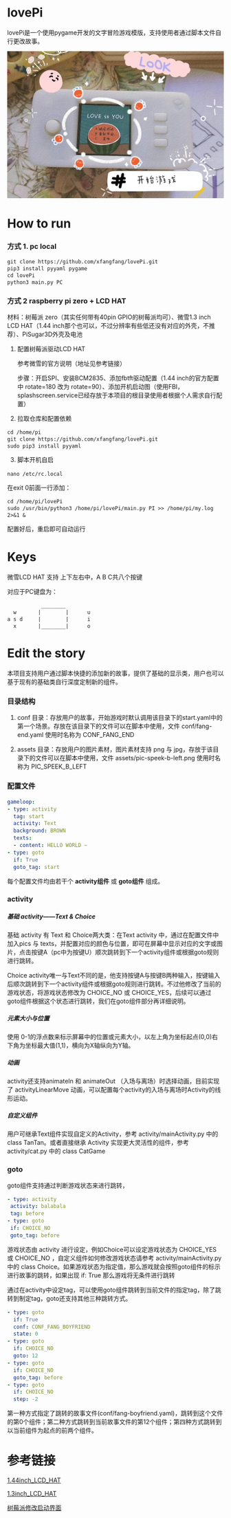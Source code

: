 # lovePi

lovePi是一个使用pygame开发的文字冒险游戏模版，支持使用者通过脚本文件自行更改故事。



![demo](assets/demo.jpeg)


# How to run

### 方式 1. pc local

```
git clone https://github.com/xfangfang/lovePi.git
pip3 install pyyaml pygame
cd lovePi
python3 main.py PC
```

### 方式 2 raspberry pi zero + LCD HAT

材料：树莓派 zero（其实任何带有40pin GPIO的树莓派均可）、微雪1.3 inch LCD HAT（1.44 inch那个也可以，不过分辨率有些低还没有对应的外壳，不推荐）、PiSugar3D外壳及电池

1. 配置树莓派驱动LCD HAT

   参考微雪的官方说明（地址见参考链接）

   步骤：开启SPI、安装BCM2835、添加fbtft驱动配置（1.44 inch的官方配置中 rotate=180 改为 rotate=90）、添加开机启动图（使用FBI，splashscreen.service已经存放于本项目的根目录使用者根据个人需求自行配置）

2. 拉取仓库和配置依赖

  ```
cd /home/pi
git clone https://github.com/xfangfang/lovePi.git
sudo pip3 install pyyaml
  ```

<!--默认分辨率为 240*240 适配waveshare 1.3 inch LCD HAT，如需更改分辨率请到 var.py 文件修改 HEIGHT 与 WIDTH 到新的值。-->

3. 脚本开机自启

`nano /etc/rc.local`

在exit 0前面一行添加：

```
cd /home/pi/lovePi
sudo /usr/bin/python3 /home/pi/lovePi/main.py PI >> /home/pi/my.log  2>&1 &
```

配置好后，重启即可自动运行



# Keys

微雪LCD HAT 支持 上下左右中，A B C共八个按键

对应于PC键盘为：

```
           ________
  w       |        |      u
a s d     |        |      i
  x       |________|      o

```



# Edit the story

本项目支持用户通过脚本快捷的添加新的故事，提供了基础的显示类，用户也可以基于现有的基础类自行深度定制新的组件。

### 目录结构

1. conf 目录：存放用户的故事，开始游戏时默认调用该目录下的start.yaml中的第一个场景。存放在该目录下的文件可以在脚本中使用，文件 conf/fang-end.yaml 使用时名称为 CONF_FANG_END

2. assets 目录：存放用户的图片素材，图片素材支持 png 与 jpg，存放于该目录下的文件可以在脚本中使用，文件 assets/pic-speek-b-left.png 使用时名称为 PIC_SPEEK_B_LEFT

### 配置文件

```yaml
gameloop:
- type: activity
  tag: start
  activity: Text
  background: BROWN
  texts:
  - content: HELLO WORLD ~
- type: goto
  if: True
  goto_tag: start

```

每个配置文件均由若干个 **activity组件** 或 **goto组件** 组成。

### activity

##### 基础 activity——Text & Choice

基础 activity 有 Text 和 Choice两大类：在Text activity 中，通过在配置文件中加入pics 与 texts，并配置对应的颜色与位置，即可在屏幕中显示对应的文字或图片，点击按键A（pc中为按键U）顺次跳转到下一个activity组件或根据goto规则进行跳转。

Choice activity唯一与Text不同的是，他支持按键A与按键B两种输入，按键输入后顺次跳转到下一个activity组件或根据goto规则进行跳转。不过他修改了当前的游戏状态，将游戏状态修改为 CHOICE_NO 或 CHOICE_YES，后续可以通过goto组件根据这个状态进行跳转，我们在goto组件部分再详细说明。

##### 元素大小与位置

使用 0-1的浮点数来标示屏幕中的位置或元素大小，以左上角为坐标起点(0,0)右下角为坐标最大值(1,1)，横向为X轴纵向为Y轴。

##### 动画

activity还支持animateIn 和 animateOut （入场与离场）时选择动画，目前实现了 activityLinearMove 动画，可以配置每个activity的入场与离场时Activity的线形运动。

##### 自定义组件

用户可继承Text组件实现自定义的Activity，参考 activity/mainActivity.py 中的 class TanTan。或者直接继承 Activity 实现更大灵活性的组件，参考 activity/cat.py 中的 class CatGame

### goto

goto组件支持通过判断游戏状态来进行跳转，

 ```yaml
- type: activity
  activity: balabala
  tag: before
- type: goto
  if: CHOICE_NO
  goto_tag: before
 ```

游戏状态由 activity 进行设定，例如Choice可以设定游戏状态为 CHOICE_YES 或 CHOICE_NO ，自定义组件如何修改游戏状态请参考  activity/mainActivity.py 中的 class Choice。如果游戏状态为指定值，那么游戏就会按照goto组件的标示进行故事的跳转，如果出现 if: True 那么游戏将无条件进行跳转

通过在activity中设定tag，可以使用goto组件跳转到当前文件的指定tag，除了跳转到制定tag，goto还支持其他三种跳转方式。

```yaml
- type: goto
  if: True
  conf: CONF_FANG_BOYFRIEND
  state: 0
- type: goto
  if: CHOICE_NO
  goto: 12
- type: goto
  if: CHOICE_NO
  goto_tag: before
- type: goto
  if: CHOICE_NO
  step: -2
```

第一种方式指定了跳转的故事文件(conf/fang-boyfriend.yaml)，跳转到这个文件的第0个组件；第二种方式跳转到当前故事文件的第12个组件；第四种方式跳转到以当前组件为起点的前两个组件。






# 参考链接

[1.44inch_LCD_HAT](http://www.waveshare.net/wiki/1.44inch_LCD_HAT)

[1.3inch_LCD_HAT](http://www.waveshare.net/wiki/1.3inch_LCD_HAT)

[树莓派修改启动界面](https://www.cnblogs.com/Java-Script/p/11095826.html)

